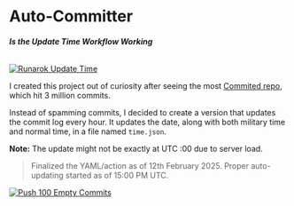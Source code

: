 # Auto-Committer

<h6><strong>Is the Update Time Workflow Working</strong></h6> 

[![Runarok Update Time](https://github.com/Runarok/Auto-Commiter/workflows/update-time/badge.svg)](https://github.com/Runarok/Auto-Commiter/actions?query=workflow%3A%22update-time%22)

I created this project out of curiosity after seeing the most [Commited repo](https://github.com/virejdasani/Commited), which hit 3 million commits.

Instead of spamming commits, I decided to create a version that updates the commit log every hour. It updates the date, along with both military time and normal time, in a file named `time.json`.

**Note:** The update might not be exactly at UTC :00 due to server load.

> Finalized the YAML/action as of 12th February 2025. Proper auto-updating started as of 15:00 PM UTC.

[![Push 100 Empty Commits](https://github.com/Runarok/Auto-Commiter/actions/workflows/Empty-Commits.yml/badge.svg)](https://github.com/Runarok/Auto-Commiter/actions/workflows/Empty-Commits.yml)

